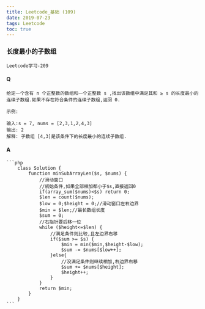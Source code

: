 ```yaml
---
title: Leetcode_基础 (109)
date: 2019-07-23
tags: Leetcode
toc: true
---
```


### 长度最小的子数组
    Leetcode学习-209

<!-- more -->

#### Q
    给定一个含有 n 个正整数的数组和一个正整数 s ,找出该数组中满足其和 ≥ s 的长度最小的连续子数组.如果不存在符合条件的连续子数组,返回 0.

    示例: 

    输入:s = 7, nums = [2,3,1,2,4,3]
    输出: 2
    解释: 子数组 [4,3]是该条件下的长度最小的连续子数组.

#### A
    ```php
        class Solution {
            function minSubArrayLen($s, $nums) {
                //滑动窗口
                //初始条件,如果全部相加都小于$s,直接返回0
                if(array_sum($nums)<$s) return 0;
                $len = count($nums);
                $low = 0;$height = 0;//滑动窗口左右边界
                $min = $len;//最长数组长度
                $sum = 0;
                //右指针要后移一位
                while ($height<=$len) {
                    //满足条件则比较,且左边界右移
                    if($sum >= $s) {
                        $min = min($min,$height-$low);
                        $sum -= $nums[$low++];
                    }else{
                        //没满足条件则继续相加,右边界右移
                        $sum += $nums[$height];
                        $height++;
                    }
                }
                return $min;
            }
        }
    ```
